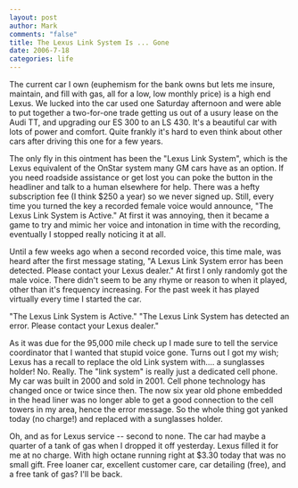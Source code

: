 ```yaml
--- 
layout: post
author: Mark
comments: "false"
title: The Lexus Link System Is ... Gone
date: 2006-7-18
categories: life
---
```

The current car I own (euphemism for the bank owns but lets me insure, maintain, and fill with gas, all for a low, low monthly price) is a high end Lexus. We lucked into the car used one Saturday afternoon and were able to put together a two-for-one trade getting us out of a usury lease on the Audi TT, and upgrading our ES 300 to an LS 430. It's a beautiful car with lots of power and comfort. Quite frankly it's hard to even think about other cars after driving this one for a few years.

The only fly in this ointment has been the "Lexus Link System", which is the Lexus equivalent of the OnStar system many GM cars have as an option. If you need roadside assistance or get lost you can poke the button in the headliner and talk to a human elsewhere for help. There was a hefty subscription fee (I think $250 a year) so we never signed up. Still, every time you turned the key a recorded female voice would announce, "The Lexus Link System is Active." At first it was annoying, then it became a game to try and mimic her voice and intonation in time with the recording, eventually I stopped really noticing it at all.

Until a few weeks ago when a second recorded voice, this time male, was heard after the first message stating, "A Lexus Link System error has been detected. Please contact your Lexus dealer." At first I only randomly got the male voice. There didn't seem to be any rhyme or reason to when it played, other than it's frequency increasing. For the past week it has played virtually every time I started the car.

"The Lexus Link System is Active."
"The Lexus Link System has detected an error. Please contact your Lexus dealer."

As it was due for the 95,000 mile check up I made sure to tell the service coordinator that I wanted that stupid voice gone. Turns out I got my wish; Lexus has a recall to replace the old Link system with.... a sunglasses holder! No. Really. The "link system" is really just a dedicated cell phone. My car was built in 2000 and sold in 2001. Cell phone technology has changed once or twice since then. The now six year old phone embedded in the head liner was no longer able to get a good connection to the cell towers in my area, hence the error message. So the whole thing got yanked today (no charge!) and replaced with a sunglasses holder.

Oh, and as for Lexus service -- second to none. The car had maybe a quarter of a tank of gas when I dropped it off yesterday. Lexus filled it for me at no charge. With high octane running right at $3.30 today that was no small gift. Free loaner car, excellent customer care, car detailing (free), and a free tank of gas? I'll be back.
